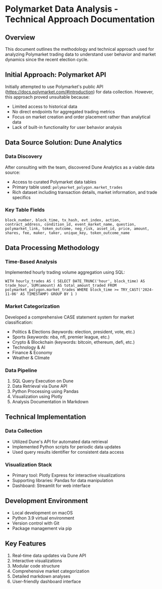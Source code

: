 Polymarket Data Analysis - Technical Approach Documentation
===========================================================

Overview
--------

This document outlines the methodology and technical approach used for analyzing Polymarket trading data to understand user behavior and market dynamics since the recent election cycle.

Initial Approach: Polymarket API
--------------------------------

Initially attempted to use Polymarket's public API (<https://docs.polymarket.com/#introduction>) for data collection. However, this approach proved unsuitable because:

-   Limited access to historical data
-   No direct endpoints for aggregated trading metrics
-   Focus on market creation and order placement rather than analytical data
-   Lack of built-in functionality for user behavior analysis

Data Source Solution: Dune Analytics
------------------------------------

### Data Discovery

After consulting with the team, discovered Dune Analytics as a viable data source:

-   Access to curated Polymarket data tables
-   Primary table used: `polymarket_polygon.market_trades`
-   Rich dataset including transaction details, market information, and trade specifics

### Key Table Fields

`block_number, block_time, tx_hash, evt_index, action,
contract_address, condition_id, event_market_name,
question, polymarket_link, token_outcome, neg_risk,
asset_id, price, amount, shares, fee, maker, taker,
unique_key, token_outcome_name`

Data Processing Methodology
---------------------------

### Time-Based Analysis

Implemented hourly trading volume aggregation using SQL:

`WITH hourly_trades AS (
  SELECT
    DATE_TRUNC('hour', block_time) AS trade_hour,
    SUM(amount) AS total_amount_traded
  FROM polymarket_polygon.market_trades
  WHERE
    block_time >= TRY_CAST('2024-11-06' AS TIMESTAMP)
  GROUP BY 1
)`

### Market Categorization

Developed a comprehensive CASE statement system for market classification:

-   Politics & Elections (keywords: election, president, vote, etc.)
-   Sports (keywords: nba, nfl, premier league, etc.)
-   Crypto & Blockchain (keywords: bitcoin, ethereum, defi, etc.)
-   Technology & AI
-   Finance & Economy
-   Weather & Climate

### Data Pipeline

1.  SQL Query Execution on Dune
2.  Data Retrieval via Dune API
3.  Python Processing using Pandas
4.  Visualization using Plotly
5.  Analysis Documentation in Markdown

Technical Implementation
------------------------

### Data Collection

-   Utilized Dune's API for automated data retrieval
-   Implemented Python scripts for periodic data updates
-   Used query results identifier for consistent data access

### Visualization Stack

-   Primary tool: Plotly Express for interactive visualizations
-   Supporting libraries: Pandas for data manipulation
-   Dashboard: Streamlit for web interface


Development Environment
-----------------------

-   Local development on macOS
-   Python 3.9 virtual environment
-   Version control with Git
-   Package management via pip

Key Features
------------

1.  Real-time data updates via Dune API
2.  Interactive visualizations
3.  Modular code structure
4.  Comprehensive market categorization
5.  Detailed markdown analyses
6.  User-friendly dashboard interface